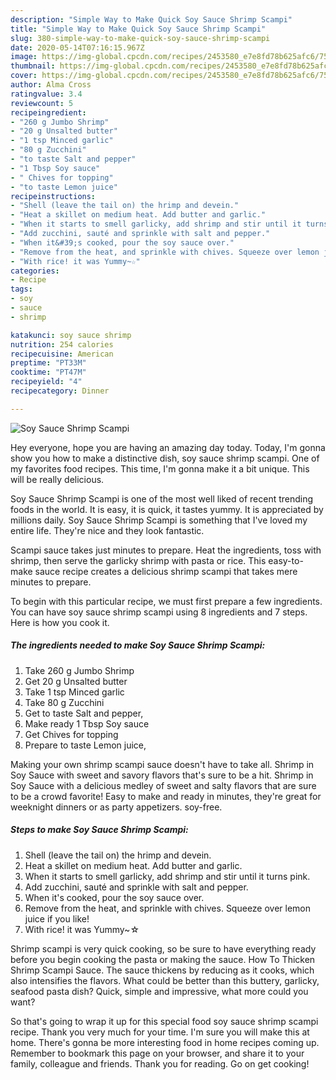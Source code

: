 ```yaml
---
description: "Simple Way to Make Quick Soy Sauce Shrimp Scampi"
title: "Simple Way to Make Quick Soy Sauce Shrimp Scampi"
slug: 380-simple-way-to-make-quick-soy-sauce-shrimp-scampi
date: 2020-05-14T07:16:15.967Z
image: https://img-global.cpcdn.com/recipes/2453580_e7e8fd78b625afc6/751x532cq70/soy-sauce-shrimp-scampi-recipe-main-photo.jpg
thumbnail: https://img-global.cpcdn.com/recipes/2453580_e7e8fd78b625afc6/751x532cq70/soy-sauce-shrimp-scampi-recipe-main-photo.jpg
cover: https://img-global.cpcdn.com/recipes/2453580_e7e8fd78b625afc6/751x532cq70/soy-sauce-shrimp-scampi-recipe-main-photo.jpg
author: Alma Cross
ratingvalue: 3.4
reviewcount: 5
recipeingredient:
- "260 g Jumbo Shrimp"
- "20 g Unsalted butter"
- "1 tsp Minced garlic"
- "80 g Zucchini"
- "to taste Salt and pepper"
- "1 Tbsp Soy sauce"
- " Chives for topping"
- "to taste Lemon juice"
recipeinstructions:
- "Shell (leave the tail on) the hrimp and devein."
- "Heat a skillet on medium heat. Add butter and garlic."
- "When it starts to smell garlicky, add shrimp and stir until it turns pink."
- "Add zucchini, sauté and sprinkle with salt and pepper."
- "When it&#39;s cooked, pour the soy sauce over."
- "Remove from the heat, and sprinkle with chives. Squeeze over lemon juice if you like!"
- "With rice! it was Yummy~☆"
categories:
- Recipe
tags:
- soy
- sauce
- shrimp

katakunci: soy sauce shrimp 
nutrition: 254 calories
recipecuisine: American
preptime: "PT33M"
cooktime: "PT47M"
recipeyield: "4"
recipecategory: Dinner

---
```



![Soy Sauce Shrimp Scampi](https://img-global.cpcdn.com/recipes/2453580_e7e8fd78b625afc6/751x532cq70/soy-sauce-shrimp-scampi-recipe-main-photo.jpg)

Hey everyone, hope you are having an amazing day today. Today, I'm gonna show you how to make a distinctive dish, soy sauce shrimp scampi. One of my favorites food recipes. This time, I'm gonna make it a bit unique. This will be really delicious.

Soy Sauce Shrimp Scampi is one of the most well liked of recent trending foods in the world. It is easy, it is quick, it tastes yummy. It is appreciated by millions daily. Soy Sauce Shrimp Scampi is something that I've loved my entire life. They're nice and they look fantastic.

Scampi sauce takes just minutes to prepare. Heat the ingredients, toss with shrimp, then serve the garlicky shrimp with pasta or rice. This easy-to-make sauce recipe creates a delicious shrimp scampi that takes mere minutes to prepare.


To begin with this particular recipe, we must first prepare a few ingredients. You can have soy sauce shrimp scampi using 8 ingredients and 7 steps. Here is how you cook it.

<!--inarticleads1-->

##### The ingredients needed to make Soy Sauce Shrimp Scampi:

1. Take 260 g Jumbo Shrimp
1. Get 20 g Unsalted butter
1. Take 1 tsp Minced garlic
1. Take 80 g Zucchini
1. Get to taste Salt and pepper,
1. Make ready 1 Tbsp Soy sauce
1. Get  Chives for topping
1. Prepare to taste Lemon juice,


Making your own shrimp scampi sauce doesn&#39;t have to take all. Shrimp in Soy Sauce with sweet and savory flavors that&#39;s sure to be a hit. Shrimp in Soy Sauce with a delicious medley of sweet and salty flavors that are sure to be a crowd favorite! Easy to make and ready in minutes, they&#39;re great for weeknight dinners or as party appetizers. soy-free. 

<!--inarticleads2-->

##### Steps to make Soy Sauce Shrimp Scampi:

1. Shell (leave the tail on) the hrimp and devein.
1. Heat a skillet on medium heat. Add butter and garlic.
1. When it starts to smell garlicky, add shrimp and stir until it turns pink.
1. Add zucchini, sauté and sprinkle with salt and pepper.
1. When it&#39;s cooked, pour the soy sauce over.
1. Remove from the heat, and sprinkle with chives. Squeeze over lemon juice if you like!
1. With rice! it was Yummy~☆


Shrimp scampi is very quick cooking, so be sure to have everything ready before you begin cooking the pasta or making the sauce. How To Thicken Shrimp Scampi Sauce. The sauce thickens by reducing as it cooks, which also intensifies the flavors. What could be better than this buttery, garlicky, seafood pasta dish? Quick, simple and impressive, what more could you want? 

So that's going to wrap it up for this special food soy sauce shrimp scampi recipe. Thank you very much for your time. I'm sure you will make this at home. There's gonna be more interesting food in home recipes coming up. Remember to bookmark this page on your browser, and share it to your family, colleague and friends. Thank you for reading. Go on get cooking!
